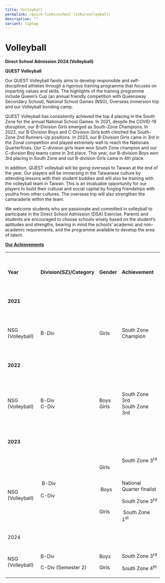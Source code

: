```yaml
---
title: Volleyball
permalink: /quick-links/school-links/volleyball/
description: ""
variant: tiptap
---
```

<h1>Volleyball</h1>
<p><strong>Direct School Admission 2024 (Volleyball)</strong>
</p>
<p><strong>QUEST Volleyball</strong>
</p>
<p>Our QUEST Volleyball family aims to develop responsible and self-disciplined
athletes through a rigorous training programme that focuses on imparting
values and skills. The highlights of the training programme include Queen’s
Cup (an annual friendly competition with Queensway Secondary School), National
School Games (NSG), Overseas immersion trip and our Volleyball bonding
camp.</p>
<p>QUEST Volleyball has consistently achieved the top 4 placing in the South
Zone for the annual National School Games. In 2021, despite the COVID-19
disruption, our B-Division Girls emerged as South-Zone Champions. In 2022,
our B-Division Boys and C-Division Girls both clinched the South-Zone 2nd
Runners-Up positions. In 2023, our B-Division Girls came in 3rd in the
Zonal competition and played extremely well to reach the Nationals Quarterfinals.
Our C-division girls team won South Zone champion and our C-division Boy
teams came in 3rd place. This year, our B-division Boys won 3rd placing
in South Zone and out B-division Girls came in 4th place.</p>
<p>In addition, QUEST volleyball will be going overseas to Taiwan at the
end of the year. Our players will be immersing in the Taiwanese culture
by attending lessons with their student buddies and will also be training
with the volleyball team in Taiwan. This is an invaluable opportunity for
our players to build their cultural and social capital by forging friendships
with youths from other cultures. The overseas trip will also strengthen
the camaraderie within the team.</p>
<p>We welcome students who are passionate and committed in volleyball to
participate in the Direct School Admission (DSA) Exercise. Parents and
students are encouraged to choose schools wisely based on the student’s
aptitudes and strengths, bearing in mind the schools’ academic and non-academic
requirements, and the programme available to develop the area of talent.</p>
<p><strong><u>Our Achievements</u></strong>
</p>
<table style="minWidth: 100px">
<colgroup>
<col>
<col>
<col>
<col>
</colgroup>
<tbody>
<tr>
<td rowspan="1" colspan="1">
<p>&nbsp;</p>
<p><strong>Year</strong>
</p>
</td>
<td rowspan="1" colspan="1">
<p>&nbsp;</p>
<p><strong>Division(SZ)/Category</strong>
</p>
</td>
<td rowspan="1" colspan="1">
<p>&nbsp;</p>
<p><strong>Gender</strong>
</p>
</td>
<td rowspan="1" colspan="1">
<p>&nbsp;</p>
<p><strong>Achievement</strong>
</p>
</td>
</tr>
<tr>
<td rowspan="1" colspan="1">
<p>&nbsp;</p>
<p><strong>2021</strong>
</p>
</td>
<td rowspan="1" colspan="1">
<p>&nbsp;</p>
</td>
<td rowspan="1" colspan="1">
<p>&nbsp;</p>
</td>
<td rowspan="1" colspan="1">
<p>&nbsp;</p>
</td>
</tr>
<tr>
<td rowspan="1" colspan="1">
<p>&nbsp;</p>
<p>NSG (Volleyball)</p>
</td>
<td rowspan="1" colspan="1">
<p>&nbsp;</p>
<p>B-Div</p>
</td>
<td rowspan="1" colspan="1">
<p>&nbsp;</p>
<p>Girls</p>
</td>
<td rowspan="1" colspan="1">
<p>&nbsp;</p>
<p>South Zone Champion</p>
</td>
</tr>
<tr>
<td rowspan="1" colspan="1">
<p>&nbsp;</p>
<p><strong>2022</strong>
</p>
</td>
<td rowspan="1" colspan="1">
<p>&nbsp;</p>
</td>
<td rowspan="1" colspan="1">
<p>&nbsp;</p>
</td>
<td rowspan="1" colspan="1">
<p>&nbsp;</p>
</td>
</tr>
<tr>
<td rowspan="1" colspan="1">
<p>&nbsp;</p>
<p>NSG (Volleyball)</p>
</td>
<td rowspan="1" colspan="1">
<p>&nbsp;</p>
<p>B-Div
<br>C-Div</p>
</td>
<td rowspan="1" colspan="1">
<p>&nbsp;</p>
<p>Boys
<br>Girls</p>
</td>
<td rowspan="1" colspan="1">
<p>&nbsp;</p>
<p>South Zone 3rd
<br>South Zone 3rd</p>
</td>
</tr>
<tr>
<td rowspan="1" colspan="1">
<p>&nbsp;</p>
<p><strong>2023</strong>
</p>
</td>
<td rowspan="1" colspan="1">
<p>&nbsp;</p>
</td>
<td rowspan="1" colspan="1">
<p>&nbsp;</p>
</td>
<td rowspan="1" colspan="1">
<p>&nbsp;</p>
</td>
</tr>
<tr>
<td rowspan="1" colspan="1">
<p>&nbsp;</p>
<p>NSG (Volleyball)</p>
</td>
<td rowspan="1" colspan="1">
<p>&nbsp;B-Div
<br>
<br>C-Div</p>
</td>
<td rowspan="1" colspan="1">
<p>Girls</p>
<p>&nbsp;</p>
<p>&nbsp;Boys</p>
<p></p>
<p>&nbsp;</p>
<p>Girls</p>
</td>
<td rowspan="1" colspan="1">
<p>South Zone 3<sup>rd</sup>
</p>
<p>&nbsp;</p>
<p>National Quarter finalist</p>
<p>South Zone 3<sup>rd</sup>
</p>
<p>&nbsp;South Zone 1<sup>st</sup>
</p>
</td>
</tr>
<tr>
<td rowspan="1" colspan="1">
<p>2024</p>
<p></p>
</td>
<td rowspan="1" colspan="1">
<p></p>
</td>
<td rowspan="1" colspan="1">
<p></p>
</td>
<td rowspan="1" colspan="1">
<p></p>
</td>
</tr>
<tr>
<td rowspan="1" colspan="1">
<p>NSG (Volleyball)</p>
</td>
<td rowspan="1" colspan="1">
<p>B-Div</p>
<p></p>
<p>C-Div (Semester 2)</p>
</td>
<td rowspan="1" colspan="1">
<p>Boys</p>
<p></p>
<p>Girls</p>
</td>
<td rowspan="1" colspan="1">
<p>South Zone 3<sup>rd</sup>
</p>
<p></p>
<p>South Zone 4<sup>th</sup>
</p>
</td>
</tr>
</tbody>
</table>
<p></p>
